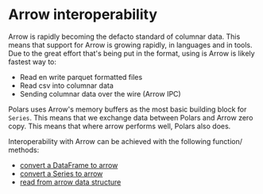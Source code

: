 # Arrow interoperability

Arrow is rapidly becoming the defacto standard of columnar data. This means that support for Arrow is growing 
rapidly, in languages and in tools. Due to the great effort that's being put in the format, using is Arrow is likely
fastest way to:

* Read en write parquet formatted files
* Read csv into columnar data
* Sending columnar data over the wire (Arrow IPC)

Polars uses Arrow's memory buffers as the most basic building block for `Series`. This means that we exchange 
data between Polars and Arrow zero copy. This means that where arrow performs well, Polars also does. 

Interoperability with Arrow can be achieved with the following function/ methods:

* [convert a DataFrame to arrow](POLARS_API_LINK/frame.html#polars.frame.DataFrame.to_arrow)
* [convert a Series to arrow](POLARS_API_LINK/series.html#polars.series.Series.to_arrow)
* [read from arrow data structure](POLARS_API_LINK//functions.html#polars.functions.from_arrow)
